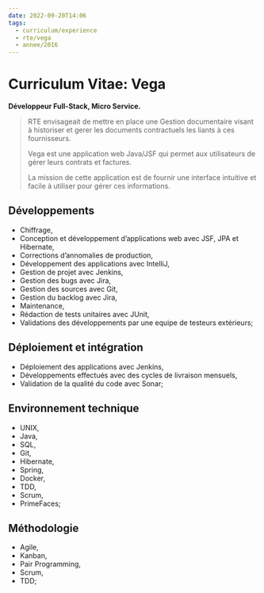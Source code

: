 ```yaml
---
date: 2022-09-20T14:06
tags:
  - curriculum/experience
  - rte/vega
  - annee/2016
---
```


# Curriculum Vitae: Vega

**Développeur Full-Stack, Micro Service.**

> RTE envisageait de mettre en place une Gestion documentaire visant à
> historiser et gerer les documents contractuels les liants à ces
> fournisseurs.
> 
> Vega est une application web Java/JSF qui permet aux utilisateurs de
> gérer leurs contrats et factures.
> 
> La mission de cette application est de fournir une interface intuitive
> et facile à utiliser pour gérer ces informations.

## Développements

-   Chiffrage,
-   Conception et développement d’applications web avec JSF, JPA et
    Hibernate,
-   Corrections d’annomalies de production,
-   Développement des applications avec IntelliJ,
-   Gestion de projet avec Jenkins,
-   Gestion des bugs avec Jira,
-   Gestion des sources avec Git,
-   Gestion du backlog avec Jira,
-   Maintenance,
-   Rédaction de tests unitaires avec JUnit,
-   Validations des développements par une equipe de testeurs
    extérieurs;

## Déploiement et intégration

-   Déploiement des applications avec Jenkins,
-   Développements effectués avec des cycles de livraison mensuels,
-   Validation de la qualité du code avec Sonar;

## Environnement technique
-   UNIX,
-   Java,
-   SQL,
-   Git,
-   Hibernate,
-   Spring,
-   Docker,
-   TDD,
-   Scrum,
-   PrimeFaces;

## Méthodologie

-   Agile,
-   Kanban,
-   Pair Programming,
-   Scrum,
-   TDD;
